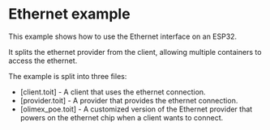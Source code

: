 # Ethernet example
This example shows how to use the Ethernet interface on an ESP32.

It splits the ethernet provider from the client, allowing multiple
containers to access the ethernet.

The example is split into three files:
- [client.toit] - A client that uses the ethernet connection.
- [provider.toit] - A provider that provides the ethernet connection.
- [olimex_poe.toit] - A customized version of the Ethernet provider that
  powers on the ethernet chip when a client wants to connect.
